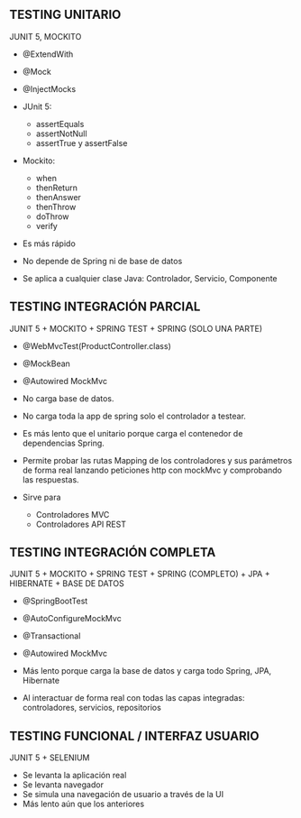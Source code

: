 

## TESTING UNITARIO

JUNIT 5, MOCKITO

* @ExtendWith
* @Mock
* @InjectMocks
* JUnit 5:
  * assertEquals
  * assertNotNull
  * assertTrue y assertFalse
* Mockito:
  * when
  * thenReturn
  * thenAnswer
  * thenThrow
  * doThrow
  * verify

* Es más rápido
* No depende de Spring ni de base de datos
* Se aplica a cualquier clase Java: Controlador, Servicio, Componente

## TESTING INTEGRACIÓN PARCIAL

JUNIT 5 + MOCKITO + SPRING TEST + SPRING (SOLO UNA PARTE)

* @WebMvcTest(ProductController.class)
* @MockBean
* @Autowired MockMvc

* No carga base de datos. 
* No carga toda la app de spring solo el controlador a testear.
* Es más lento que el unitario porque carga el contenedor de dependencias Spring.
* Permite probar las rutas Mapping de los controladores y sus parámetros de forma real lanzando peticiones http con mockMvc y comprobando las respuestas.

* Sirve para
  * Controladores MVC
  * Controladores API REST

## TESTING INTEGRACIÓN COMPLETA

JUNIT 5 + MOCKITO + SPRING TEST + SPRING (COMPLETO) + JPA + HIBERNATE + BASE DE DATOS

* @SpringBootTest
* @AutoConfigureMockMvc
* @Transactional
* @Autowired MockMvc

* Más lento porque carga la base de datos y carga todo Spring, JPA, Hibernate
* Al interactuar de forma real con todas las capas integradas: controladores, servicios, repositorios


## TESTING FUNCIONAL / INTERFAZ USUARIO

JUNIT 5 + SELENIUM

* Se levanta la aplicación real
* Se levanta navegador
* Se simula una navegación de usuario a través de la UI
* Más lento aún que los anteriores

